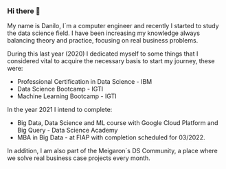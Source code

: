 ### Hi there 👋

My name is Danilo, I´m a computer engineer and recently I started to study the data science field. I have been increasing my knowledge always balancing theory and practice, focusing on real business problems.

During this last year (2020) I dedicated myself to some things that I considered vital to acquire the necessary basis to start my journey, these were:

- Professional Certification in Data Science - IBM
- Data Science Bootcamp - IGTI
- Machine Learning Bootcamp - IGTI

In the year 2021 I intend to complete: 
- Big Data, Data Science and ML course with Google Cloud Platform and Big Query - Data Science Academy 
- MBA in Big Data - at FIAP with completion scheduled for 03/2022.

In addition, I am also part of the Meigaron´s DS Community, a place where we solve real business case projects every month.




<!--
**danilodioliveira/danilodioliveira** is a ✨ _special_ ✨ repository because its `README.md` (this file) appears on your GitHub profile.

Here are some ideas to get you started:

- 🔭 I’m currently working on ...
- 🌱 I’m currently learning ...
- 👯 I’m looking to collaborate on ...
- 🤔 I’m looking for help with ...
- 💬 Ask me about ...
- 📫 How to reach me: ...
- 😄 Pronouns: ...
- ⚡ Fun fact: ...
-->

